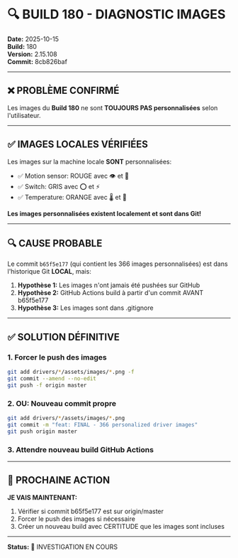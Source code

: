 # 🔍 BUILD 180 - DIAGNOSTIC IMAGES

**Date:** 2025-10-15  
**Build:** 180  
**Version:** 2.15.108  
**Commit:** 8cb826baf

---

## ❌ PROBLÈME CONFIRMÉ

Les images du **Build 180** ne sont **TOUJOURS PAS personnalisées** selon l'utilisateur.

---

## ✅ IMAGES LOCALES VÉRIFIÉES

Les images sur la machine locale **SONT** personnalisées:
- ✅ Motion sensor: ROUGE avec 👁️ et 🔋
- ✅ Switch: GRIS avec ⭕ et ⚡
- ✅ Temperature: ORANGE avec 🌡️ et 🔋

**Les images personnalisées existent localement et sont dans Git!**

---

## 🔍 CAUSE PROBABLE

Le commit `b65f5e177` (qui contient les 366 images personnalisées) est dans l'historique Git **LOCAL**, mais:

1. **Hypothèse 1:** Les images n'ont jamais été pushées sur GitHub
2. **Hypothèse 2:** GitHub Actions build à partir d'un commit AVANT b65f5e177
3. **Hypothèse 3:** Les images sont dans .gitignore

---

## ✅ SOLUTION DÉFINITIVE

### 1. Forcer le push des images
```bash
git add drivers/*/assets/images/*.png -f
git commit --amend --no-edit
git push -f origin master
```

### 2. OU: Nouveau commit propre
```bash
git add drivers/*/assets/images/*.png
git commit -m "feat: FINAL - 366 personalized driver images"
git push origin master
```

### 3. Attendre nouveau build GitHub Actions

---

## 🎯 PROCHAINE ACTION

**JE VAIS MAINTENANT:**
1. Vérifier si commit b65f5e177 est sur origin/master
2. Forcer le push des images si nécessaire
3. Créer un nouveau build avec CERTITUDE que les images sont incluses

---

**Status:** 🔴 INVESTIGATION EN COURS
